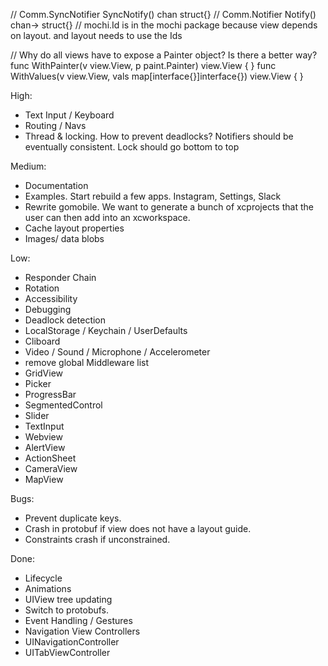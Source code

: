 // Comm.SyncNotifier SyncNotify() chan struct{}
// Comm.Notifier Notify() chan-> struct{}
// mochi.Id is in the mochi package because view depends on layout. and layout needs to use the Ids

// Why do all views have to expose a Painter object? Is there a better way?
func WithPainter(v view.View, p paint.Painter) view.View {
}
func WithValues(v view.View, vals map[interface{}]interface{}) view.View {
}

High:
* Text Input / Keyboard
* Routing / Navs
* Thread & locking. How to prevent deadlocks? Notifiers should be eventually consistent. Lock should go bottom to top

Medium:
* Documentation
* Examples. Start rebuild a few apps. Instagram, Settings, Slack
* Rewrite gomobile. We want to generate a bunch of xcprojects that the user can then add into an xcworkspace.
* Cache layout properties
* Images/ data blobs

Low:
* Responder Chain
* Rotation
* Accessibility
* Debugging
* Deadlock detection
* LocalStorage / Keychain / UserDefaults
* Cliboard
* Video / Sound / Microphone / Accelerometer
* remove global Middleware list
* GridView
* Picker
* ProgressBar
* SegmentedControl
* Slider
* TextInput
* Webview
* AlertView
* ActionSheet
* CameraView
* MapView

Bugs:
* Prevent duplicate keys.
* Crash in protobuf if view does not have a layout guide.
* Constraints crash if unconstrained.

Done:
* Lifecycle
* Animations
* UIView tree updating
* Switch to protobufs.
* Event Handling / Gestures
* Navigation View Controllers
* UINavigationController
* UITabViewController